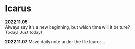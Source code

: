 # Icarus

**2022.11.05**  
Always say it's a new beginning, but which time will it be ture?  
Today! Just today!

**2022.11.07**
Move daily note under the file Icarus...
 